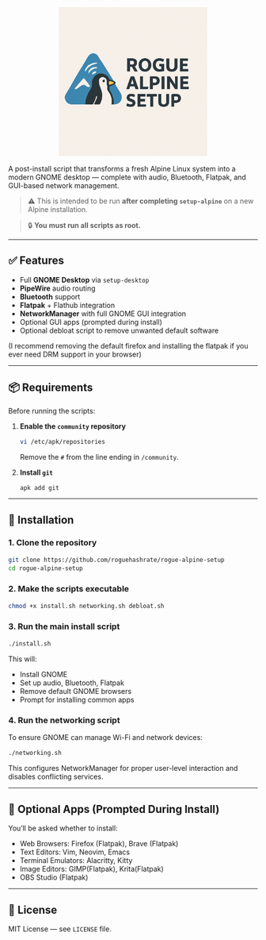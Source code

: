
<p align="center">
  <img src="/assets/logo.png" alt="Logo" width="300"/>
</p>

A post-install script that transforms a fresh Alpine Linux system into a modern GNOME desktop — complete with audio, Bluetooth, Flatpak, and GUI-based network management.

> ⚠️ This is intended to be run **after completing `setup-alpine`** on a new Alpine installation.

> 🔒 **You must run all scripts as root.**

---

## ✅ Features

- Full **GNOME Desktop** via `setup-desktop`
- **PipeWire** audio routing
- **Bluetooth** support
- **Flatpak** + Flathub integration
- **NetworkManager** with full GNOME GUI integration
- Optional GUI apps (prompted during install)
- Optional debloat script to remove unwanted default software

(I recommend removing the default firefox and installing the flatpak if you ever need DRM support in your browser)

---

## 📦 Requirements

Before running the scripts:

1. **Enable the `community` repository**

   ```sh
   vi /etc/apk/repositories
   ```
   Remove the `#` from the line ending in `/community`.

2. **Install `git`**

   ```sh
   apk add git
   ```

---

## 🚀 Installation

### 1. Clone the repository

```sh
git clone https://github.com/roguehashrate/rogue-alpine-setup
cd rogue-alpine-setup
```

### 2. Make the scripts executable

```sh
chmod +x install.sh networking.sh debloat.sh
```

### 3. Run the main install script

```sh
./install.sh
```

This will:
- Install GNOME
- Set up audio, Bluetooth, Flatpak
- Remove default GNOME browsers
- Prompt for installing common apps

### 4. Run the networking script

To ensure GNOME can manage Wi-Fi and network devices:

```sh
./networking.sh
```

This configures NetworkManager for proper user-level interaction and disables conflicting services.

---

## 🧩 Optional Apps (Prompted During Install)

You’ll be asked whether to install:

- Web Browsers: Firefox (Flatpak), Brave (Flatpak)
- Text Editors: Vim, Neovim, Emacs
- Terminal Emulators: Alacritty, Kitty
- Image Editors: GIMP(Flatpak), Krita(Flatpak)
- OBS Studio (Flatpak)

---

## 📄 License

MIT License — see `LICENSE` file.
